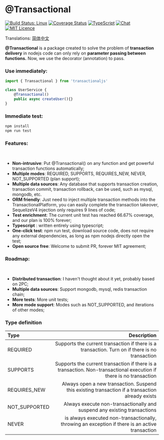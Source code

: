 # @Transactional

[![Build Status: Linux](https://travis-ci.org/muyu66/transactional.svg?branch=master)](https://travis-ci.org/muyu66/transactional)
[![Coverage Status](https://coveralls.io/repos/github/muyu66/transactional/badge.svg?branch=master)](https://coveralls.io/github/muyu66/transactional?branch=master)
[![TypeScript](https://badges.frapsoft.com/typescript/code/typescript.svg?v=101)](https://github.com/ellerbrock/typescript-badges/)
[![Chat](https://badges.gitter.im/stockmarketjsserver.svg)](https://gitter.im/zhouyu_66/TRANSACTIONAL)
[![MIT Licence](https://badges.frapsoft.com/os/mit/mit.svg?v=103)](https://opensource.org/licenses/mit-license.php)

Translations: [简体中文](https://github.com/muyu66/transactional/blob/master/README_CN.md)

**@Transactional** is a package created to solve the problem of **transaction delivery** in nodejs code can only rely on **parameter passing between functions.**
Now, we use the decorator (annotation) to pass.

### Use immediately:
``` typescript
import { Transactional } from 'transactionaljs'

class UserService {
	@Transactional()
	public async createUser(){}
}
```

### Immediate test:
``` bash
npm install
npm run test
```


### Features:
 
- **Non-intrusive**: Put @Transactional() on any function and get powerful transaction functions automatically;
- **Multiple modes**: REQUIRED, SUPPORTS, REQUIRES_NEW, NEVER, NOT_SUPPORTED (plan support);
- **Multiple data sources**: Any database that supports transaction creation, transaction commit, transaction rollback, can be used, such as mysql, mongodb, etc.
- **ORM friendly**: Just need to inject multiple transaction methods into the TransactionalPlatform, you can easily complete the transaction takeover, SequelizeV4 injection only requires 9 lines of code;
- **Test enrichment**: The current unit test has reached 66.67% coverage, and our plan is 100% forever;
- **Typescript** : written entirely using typescript;
- **One-click test**: npm run test, download source code, does not require any external dependencies, as long as npm nodejs directly open the test;
- **Open source free**: Welcome to submit PR, forever MIT agreement;


### Roadmap:
 
- **Distributed transaction**: I haven't thought about it yet, probably based on 2PC;
- **Multiple data sources**: Support mongodb, mysql, redis transaction chain;
- **More tests**: More unit tests;
- **More mode support**: Modes such as NOT_SUPPORTED, and iterations of other modes;


### Type definition

| Type | Description
| :-------- | --------:
| REQUIRED | Supports the current transaction if there is a transaction. Turn on if there is no transaction
| SUPPORTS | Supports the current transaction if there is a transaction. Non-transactional execution if there is no transaction
| REQUIRES_NEW | Always open a new transaction. Suspend this existing transaction if a transaction already exists
| NOT_SUPPORTED | Always execute non-transactionally and suspend any existing transactions
| NEVER | is always executed non-transactionally, throwing an exception if there is an active transaction
